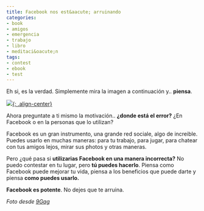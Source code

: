 ```yaml
---
title: Facebook nos est&aacute; arruinando
categories:
- book
- amigos
- emergencia
- trabajo
- libro
- meditaci&oacute;n
tags:
- contest
- ebook
- test
---
```

Eh si, es la verdad. Simplemente mira la imagen a continuación y.. **piensa**.

[![]({{site.url}}/images/facebook_shit.jpg){: .align-center}]({{site.url}}/images/facebook_shit.jpg)

Ahora preguntate a ti mismo la motivación.. **¿donde está el error?** ¿En
Facebook o en la personas que lo utilizan?

Facebook es un gran instrumento, una grande red sociale, algo de increible.
Puedes usarlo en muchas maneras: para tu trabajo, para jugar, para chatear con
tus amigos lejos, mirar sus photos y otras maneras.

Pero ¿qué pasa si **utilizarias Facebook en una manera incorrecta?** No puedo
contestar en tu lugar, pero **tú puedes hacerlo**. Piensa como Facebook puede
mejorar tu vida, piensa a los beneficios que puede darte y piensa **como
puedes usarlo.**

**Facebook es potente**. No dejes que te arruina.
  
_Foto desde [9Gag](http://9gag.com/gag/75376)_

